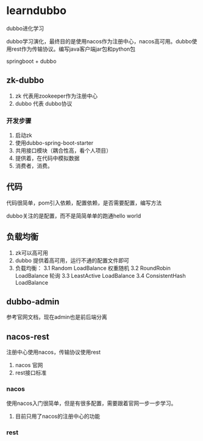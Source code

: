 # learndubbo
dubbo进化学习

dubbo学习演化，最终目的是使用nacos作为注册中心，nacos高可用。dubbo使用rest作为传输协议。编写java客户端jar包和python包

springboot + dubbo
## zk-dubbo
1. zk 代表用zookeeper作为注册中心
2. dubbo 代表 dubbo协议
### 开发步骤
1. 启动zk
2. 使用dubbo-spring-boot-starter
3. 共用接口模块（耦合性高，看个人项目）
4. 提供着，在代码中模拟数据
5. 消费者，消费。
## 代码
代码很简单，pom引入依赖，配置依赖，是否需要配置，编写方法

dubbo关注的是配置，而不是简简单单的跑通hello world
## 负载均衡
1. zk可以高可用
2. dubbo 提供着高可用，运行不通的配置文件即可
3. 负载均衡：
    3.1 Random LoadBalance 权重随机
    3.2 RoundRobin LoadBalance 轮询
    3.3 LeastActive LoadBalance
    3.4 ConsistentHash LoadBalance

## dubbo-admin
参考官网文档，现在admin也是前后端分离

## nacos-rest
注册中心使用nacos，传输协议使用rest
1. nacos 官网
2. rest接口标准
### nacos
使用nacos入门很简单，但是有很多配置，需要跟着官网一步一步学习。
1. 目前只用了nacos的注册中心的功能
### rest


